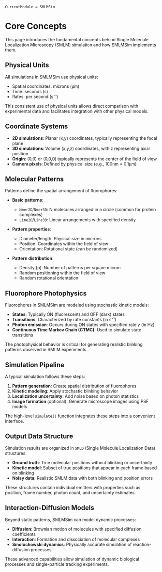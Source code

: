 ```@meta
CurrentModule = SMLMSim
```

# Core Concepts

This page introduces the fundamental concepts behind Single Molecule Localization Microscopy (SMLM) simulation and how SMLMSim implements them.

## Physical Units

All simulations in SMLMSim use physical units:
- Spatial coordinates: microns (μm)
- Time: seconds (s)
- Rates: per second (s⁻¹)

This consistent use of physical units allows direct comparison with experimental data and facilitates integration with other physical models.

## Coordinate Systems

- **2D simulations**: Planar (x,y) coordinates, typically representing the focal plane
- **3D simulations**: Volume (x,y,z) coordinates, with z representing axial position
- **Origin**: (0,0) or (0,0,0) typically represents the center of the field of view
- **Camera pixels**: Defined by physical size (e.g., 100nm = 0.1μm)

## Molecular Patterns

Patterns define the spatial arrangement of fluorophores:

- **Basic patterns**: 
  - `Nmer2D`/`Nmer3D`: N molecules arranged in a circle (common for protein complexes)
  - `Line2D`/`Line3D`: Linear arrangements with specified density

- **Pattern properties**:
  - Diameter/length: Physical size in microns
  - Position: Coordinates within the field of view
  - Orientation: Rotational state (can be randomized)

- **Pattern distribution**:
  - Density (ρ): Number of patterns per square micron
  - Random positioning within the field of view
  - Random rotational orientation

## Fluorophore Photophysics

Fluorophores in SMLMSim are modeled using stochastic kinetic models:

- **States**: Typically ON (fluorescent) and OFF (dark) states
- **Transitions**: Characterized by rate constants (in s⁻¹)
- **Photon emission**: Occurs during ON states with specified rate γ (in Hz)
- **Continuous Time Markov Chain (CTMC)**: Used to simulate state transitions

The photophysical behavior is critical for generating realistic blinking patterns observed in SMLM experiments.

## Simulation Pipeline

A typical simulation follows these steps:

1. **Pattern generation**: Create spatial distribution of fluorophores
2. **Kinetic modeling**: Apply stochastic blinking behavior
3. **Localization uncertainty**: Add noise based on photon statistics
4. **Image formation** (optional): Generate microscope images using PSF models

The high-level `simulate()` function integrates these steps into a convenient interface.

## Output Data Structure

Simulation results are organized in `SMLD` (Single Molecule Localization Data) structures:

- **Ground truth**: True molecular positions without blinking or uncertainty
- **Kinetic model**: Subset of true positions that appear in each frame based on blinking
- **Noisy data**: Realistic SMLM data with both blinking and position errors

These structures contain individual emitters with properties such as position, frame number, photon count, and uncertainty estimates.

## Interaction-Diffusion Models

Beyond static patterns, SMLMSim can model dynamic processes:

- **Diffusion**: Brownian motion of molecules with specified diffusion coefficients
- **Interaction**: Formation and dissociation of molecular complexes
- **Smoluchowski dynamics**: Physically accurate simulation of reaction-diffusion processes

These advanced capabilities allow simulation of dynamic biological processes and single-particle tracking experiments.